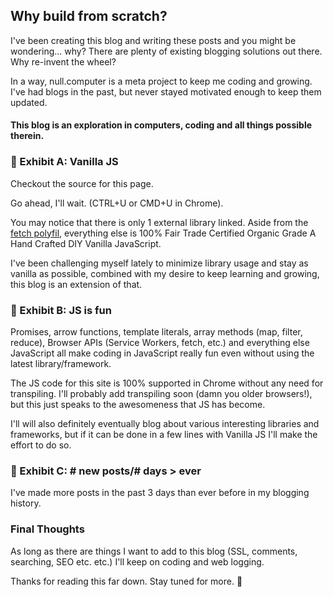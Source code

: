 ## Why build from scratch?
I've been creating this blog and writing these posts and you might be wondering... why? There are plenty of existing blogging solutions out there. Why re-invent the wheel?

In a way, null.computer is a meta project to keep me coding and growing. I've had blogs in the past, but never stayed motivated enough to keep them updated.

#### This blog is an exploration in computers, coding and all things possible therein.

### :icecream: Exhibit A: Vanilla JS
Checkout the source for this page.

Go ahead, I'll wait. (CTRL+U or CMD+U in Chrome).

You may notice that there is only 1 external library linked. Aside from the [fetch polyfil](https://github.com/github/fetch), everything else is 100% Fair Trade Certified Organic Grade A Hand Crafted DIY Vanilla JavaScript.

I've been challenging myself lately to minimize library usage and stay as vanilla as possible, combined with my desire to keep learning and growing, this blog is an extension of that.

### :tada: Exhibit B: JS is fun
Promises, arrow functions, template literals, array methods (map, filter, reduce), Browser APIs (Service Workers, fetch, etc.) and everything else JavaScript all make coding in JavaScript really fun even without using the latest library/framework.

The JS code for this site is 100% supported in Chrome without any need for transpiling. I'll probably add transpiling soon (damn you older browsers!), but this just speaks to the awesomeness that JS has become.

I'll will also definitely eventually blog about various interesting libraries and frameworks, but if it can be done in a few lines with Vanilla JS I'll make the effort to do so.

### :1234: Exhibit C: # new posts/# days > ever
I've made more posts in the past 3 days than ever before in my blogging history.

### Final Thoughts
As long as there are things I want to add to this blog (SSL, comments, searching, SEO etc. etc.) I'll keep on coding and web logging.

Thanks for reading this far down. Stay tuned for more. :vulcan_salute:
